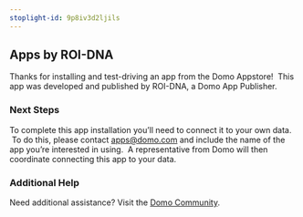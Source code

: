 ```yaml
---
stoplight-id: 9p8iv3d2ljils
---
```


<div class="col-md-12 content-panel">
                <h2>Apps by ROI-DNA</h2>
                <p></p><p>Thanks for installing and test-driving an<span id="title">&nbsp;app from the Domo Appstore</span>! &nbsp;This app was developed and published by ROI-DNA, a&nbsp;Domo App Publisher.</p>
<h3 class="doc-row-title"></h3>
<div id="Step%201:%20Identify%20Required%20Data%20Fields" class="doc-row">
<div class="small-pad-bottom">
<h3>Next Steps</h3>
<p>To complete this&nbsp;app installation you’ll need to connect it to your own data. &nbsp;To do this,&nbsp;please contact <a href="mailto:apps@domo.com">apps@domo.com</a>&nbsp;and include the name of the app you’re interested in using. &nbsp;A representative from Domo will then coordinate connecting this app to your data.</p>
<h3>Additional Help</h3>
<p>Need additional assistance? Visit the <a href="https://dojo.domo.com/apps">Domo Community</a>.</p>
<p>&nbsp;</p>
</div>
</div>
<p></p>            </div>